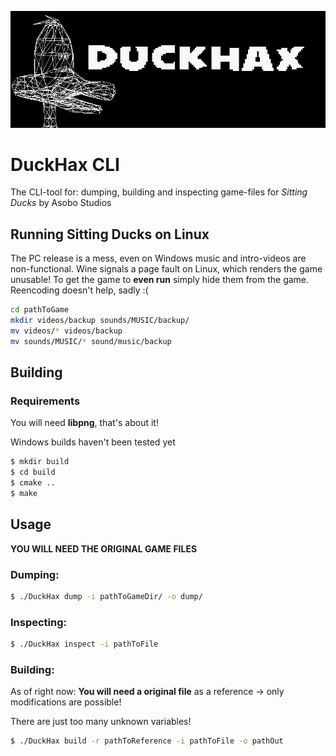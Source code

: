 ![asdf](meta/banner.png)
# DuckHax CLI
The CLI-tool for: dumping, building and inspecting game-files for _Sitting Ducks_ by Asobo Studios

## Running Sitting Ducks on Linux
The PC release is a mess, even on Windows music and intro-videos are non-functional.
Wine signals a page fault on Linux, which renders the game unusable!
To get the game to **even run** simply hide them from the game.
Reencoding doesn't help, sadly :(
```sh
cd pathToGame
mkdir videos/backup sounds/MUSIC/backup/
mv videos/* videos/backup
mv sounds/MUSIC/* sound/music/backup
```

## Building
### Requirements
You will need **libpng**, that's about it!

Windows builds haven't been tested yet
```sh
$ mkdir build
$ cd build
$ cmake ..
$ make
```

## Usage
**YOU WILL NEED THE ORIGINAL GAME FILES**

### Dumping:
```sh
$ ./DuckHax dump -i pathToGameDir/ -o dump/
```

### Inspecting:
```sh
$ ./DuckHax inspect -i pathToFile
```

### Building:
As of right now: **You will need a original file** as a reference -> only modifications are possible!

There are just too many unknown variables!
```sh
$ ./DuckHax build -r pathToReference -i pathToFile -o pathOut
```